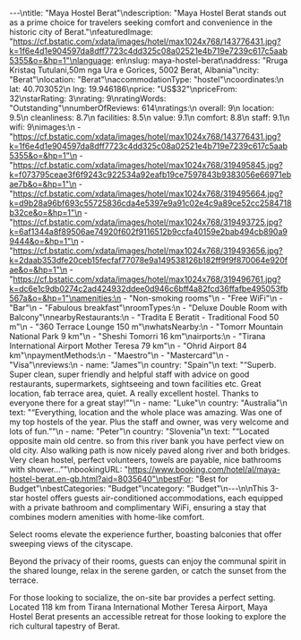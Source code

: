 ---\ntitle: "Maya Hostel Berat"\ndescription: "Maya Hostel Berat stands out as a prime choice for travelers seeking comfort and convenience in the historic city of Berat."\nfeaturedImage: "https://cf.bstatic.com/xdata/images/hotel/max1024x768/143776431.jpg?k=1f6e4d1e904597da8dff7723c4dd325c08a02521e4b719e7239c617c5aab5355&o=&hp=1"\nlanguage: en\nslug: maya-hostel-berat\naddress: "Rruga Kristaq Tutulani,50m nga Ura e Gorices, 5002 Berat, Albania"\ncity: "Berat"\nlocation: "Berat"\naccommodationType: "hostel"\ncoordinates:\n  lat: 40.703052\n  lng: 19.946186\nprice: "US$32"\npriceFrom: 32\nstarRating: 3\nrating: 9\nratingWords: "Outstanding"\nnumberOfReviews: 614\nratings:\n  overall: 9\n  location: 9.5\n  cleanliness: 8.7\n  facilities: 8.5\n  value: 9.1\n  comfort: 8.8\n  staff: 9.1\n  wifi: 9\nimages:\n  - "https://cf.bstatic.com/xdata/images/hotel/max1024x768/143776431.jpg?k=1f6e4d1e904597da8dff7723c4dd325c08a02521e4b719e7239c617c5aab5355&o=&hp=1"\n  - "https://cf.bstatic.com/xdata/images/hotel/max1024x768/319495845.jpg?k=f073795ceae3f6f9243c922534a92eafb19ce7597843b9383056e66971ebae7b&o=&hp=1"\n  - "https://cf.bstatic.com/xdata/images/hotel/max1024x768/319495664.jpg?k=d9b28a96bf693c55725836cda4e5397e9a91c02e4c9a89ce52cc2584718b32ce&o=&hp=1"\n  - "https://cf.bstatic.com/xdata/images/hotel/max1024x768/319493725.jpg?k=6af1344a8f89506ae74920f602f9116512b9ccfa40159e2bab494cb890a99444&o=&hp=1"\n  - "https://cf.bstatic.com/xdata/images/hotel/max1024x768/319493656.jpg?k=2daab353dfe20ceb15fecfaf77078e9a149538126b182ff9f9f870064e920fae&o=&hp=1"\n  - "https://cf.bstatic.com/xdata/images/hotel/max1024x768/319496761.jpg?k=dc6e1c9db0274c2ad424932ddee0d946c6bff4a82fcd36ffafbe495053fb567a&o=&hp=1"\namenities:\n  - "Non-smoking rooms"\n  - "Free WiFi"\n  - "Bar"\n  - "Fabulous breakfast"\nroomTypes:\n  - "Deluxe Double Room with Balcony"\nnearbyRestaurants:\n  - "Tradita E Beratit - Traditional Food 50 m"\n  - "360 Terrace Lounge 150 m"\nwhatsNearby:\n  - "Tomorr Mountain National Park 9 km"\n  - "Sheshi Tomorri 16 km"\nairports:\n  - "Tirana International Airport Mother Teresa 79 km"\n  - "Ohrid Airport 84 km"\npaymentMethods:\n  - "Maestro"\n  - "Mastercard"\n  - "Visa"\nreviews:\n  - name: "James"\n    country: "Spain"\n    text: "“Superb. Super clean, super friendly and helpful staff with advice on good restaurants, supermarkets, sightseeing and town facilities etc. Great location, fab terrace area, quiet. A really excellent hostel. Thanks to everyone there for a great stay!”"\n  - name: "Luke"\n    country: "Australia"\n    text: "“Everything, location and the whole place was amazing.
Was one of my top hostels of the year.
Plus the staff and owner, was very welcome and lots of fun.”"\n  - name: "Peter"\n    country: "Slovenia"\n    text: "“Located opposite main old centre. so from this river bank you have perfect view on old city. Also walking path is now nicely paved along river and both bridges. Very clean hostel, perfect volunteers, towels are payable, nice bathrooms with shower...”"\nbookingURL: "https://www.booking.com/hotel/al/maya-hostel-berat.en-gb.html?aid=8035640"\nbestFor: "Best for Budget"\nbestCategories: "Budget"\ncategory: "Budget"\n---\n\nThis 3-star hostel offers guests air-conditioned accommodations, each equipped with a private bathroom and complimentary WiFi, ensuring a stay that combines modern amenities with home-like comfort. 

Select rooms elevate the experience further, boasting balconies that offer sweeping views of the cityscape. 

Beyond the privacy of their rooms, guests can enjoy the communal spirit in the shared lounge, relax in the serene garden, or catch the sunset from the terrace. 

For those looking to socialize, the on-site bar provides a perfect setting. Located 118 km from Tirana International Mother Teresa Airport, Maya Hostel Berat presents an accessible retreat for those looking to explore the rich cultural tapestry of Berat.